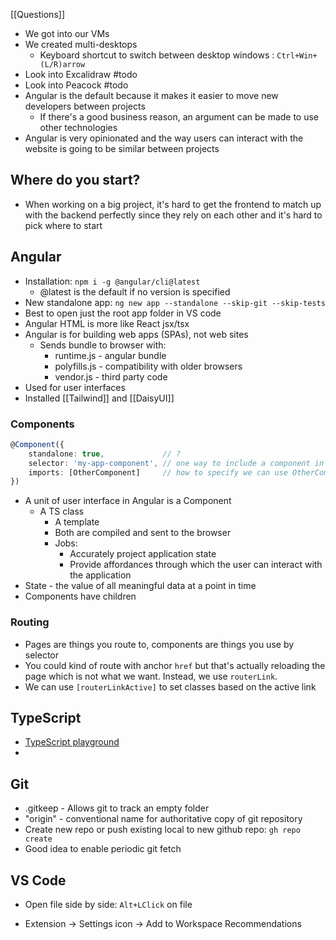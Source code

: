 [[Questions]]

- We got into our VMs
- We created multi-desktops
	- Keyboard shortcut to switch between desktop windows : `Ctrl+Win+(L/R)arrow`
- Look into Excalidraw #todo
- Look into Peacock #todo 
- Angular is the default because it makes it easier to move new developers between projects
	- If there's a good business reason, an argument can be made to use other technologies
- Angular is very opinionated and the way users can interact with the website is going to be similar between projects
## Where do you start?
- When working on a big project, it's hard to get the frontend to match up with the backend perfectly since they rely on each other and it's hard to pick where to start

## Angular
- Installation:
	`npm i -g @angular/cli@latest`
	- @latest is the default if no version is specified
- New standalone app:
	`ng new app --standalone --skip-git --skip-tests`
- Best to open just the root app folder in VS code
- Angular HTML is more like React jsx/tsx
- Angular is for building web apps (SPAs), not web sites
	- Sends bundle to browser with:
		- runtime.js - angular bundle
		- polyfills.js - compatibility with older browsers
		- vendor.js - third party code
- Used for user interfaces
- Installed [[Tailwind]] and [[DaisyUI]]

### Components
```ts
@Component({
	standalone: true,             // ?
	selector: 'my-app-component', // one way to include a component in HTML
	imports: [OtherComponent]     // how to specify we can use OtherComponent's selector
})
```

- A unit of user interface in Angular is a Component
	- A TS class
		- A template
		- Both are compiled and sent to the browser
		- Jobs:
			- Accurately project application state
			- Provide affordances through which the user can interact with the application
- State - the value of all meaningful data at a point in time
- Components have children

### Routing
- Pages are things you route to, components are things you use by selector
- You could kind of route with anchor `href` but that's actually reloading the page which is not what we want. Instead, we use `routerLink`.
- We can use `[routerLinkActive]` to set classes based on the active link

## TypeScript
- [TypeScript playground](typescriptlang.org)
- 

## Git
- .gitkeep - Allows git to track an empty folder
- "origin" - conventional name for authoritative copy of git repository
- Create new repo or push existing local to new github repo:
	`gh repo create`
- Good idea to enable periodic git fetch

## VS Code
* Open file side by side:
	`Alt+LClick` on file
- Extension -> Settings icon -> Add to Workspace Recommendations